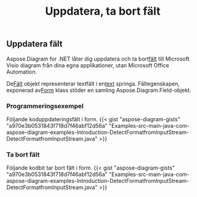﻿---
title: Uppdatera, ta bort fält
type: docs
weight: 20
url: /sv/java/update-remove-fields/
description: Det här avsnittet förklarar hur du uppdaterar eller tar bort fält.
---
## **Uppdatera fält**
 Aspose.Diagram for .NET låter dig uppdatera och ta bort[fält](https://reference.aspose.com/diagram/java/com.aspose.diagram/field) till Microsoft Visio diagram från dina egna applikationer, utan Microsoft Office Automation.

 De[Fält](https://reference.aspose.com/diagram/java/com.aspose.diagram/field) objekt representerar textfält i en[text](https://reference.aspose.com/diagram/java/com.aspose.diagram/text) springa. Fältegenskapen, exponerad av[Form](https://reference.aspose.com/diagram/java/com.aspose.diagram/shape) klass stöder en samling Aspose.Diagram.Field-objekt.
### **Programmeringsexempel**
Följande koduppdateringsfält i form.
{{< gist "aspose-diagram-gists" "a970e3b0531843f718d7f46abf12d56a" "Examples-src-main-java-com-aspose-diagram-examples-Introduction-DetectFormatfromInputStream-DetectFormatfromInputStream.java" >}}

### **Ta bort fält**
Följande kodbit tar bort fält i form.
{{< gist "aspose-diagram-gists" "a970e3b0531843f718d7f46abf12d56a" "Examples-src-main-java-com-aspose-diagram-examples-Introduction-DetectFormatfromInputStream-DetectFormatfromInputStream.java" >}}

